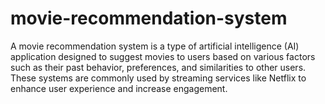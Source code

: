 # movie-recommendation-system
A movie recommendation system is a type of artificial intelligence (AI) application designed to suggest movies to users based on various factors such as their past behavior, preferences, and similarities to other users. These systems are commonly used by streaming services like Netflix to enhance user experience and increase engagement.
